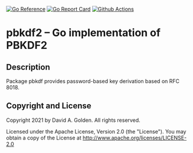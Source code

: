 [![Go Reference](https://pkg.go.dev/badge/github.com/xdg-go/pbkdf2.svg)](https://pkg.go.dev/github.com/xdg-go/pbkdf2)
[![Go Report Card](https://goreportcard.com/badge/github.com/xdg-go/pbkdf2)](https://goreportcard.com/report/github.com/xdg-go/pbkdf2)
[![Github Actions](https://github.com/xdg-go/pbkdf2/actions/workflows/test.yml/badge.svg)](https://github.com/xdg-go/pbkdf2/actions/workflows/test.yml)

# pbkdf2 – Go implementation of PBKDF2

## Description

Package pbkdf provides password-based key derivation based on RFC 8018.

## Copyright and License

Copyright 2021 by David A. Golden. All rights reserved.

Licensed under the Apache License, Version 2.0 (the "License"). You may
obtain a copy of the License at http://www.apache.org/licenses/LICENSE-2.0
